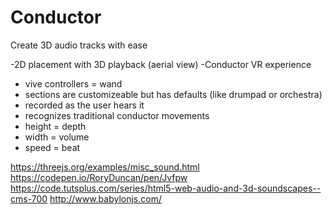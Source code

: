 # Conductor

Create 3D audio tracks with ease

-2D placement with 3D playback (aerial view)
-Conductor VR experience
  - vive controllers = wand
  - sections are customizeable but has defaults (like drumpad or orchestra)
  - recorded as the user hears it
  - recognizes traditional conductor movements
  - height = depth
  - width = volume
  - speed = beat

https://threejs.org/examples/misc_sound.html
https://codepen.io/RoryDuncan/pen/Jvfpw
https://code.tutsplus.com/series/html5-web-audio-and-3d-soundscapes--cms-700
http://www.babylonjs.com/
